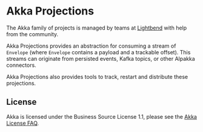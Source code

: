 # Akka Projections

The Akka family of projects is managed by teams at [Lightbend](https://lightbend.com/) with help from the community.

Akka Projections provides an abstraction for consuming a stream of `Envelope` (where `Envelope` contains a payload and a trackable offset). This streams can originate from persisted events, Kafka topics, or other Alpakka connectors. 

Akka Projections also provides tools to track, restart and distribute these projections.

License
-------

Akka is licensed under the Business Source License 1.1, please see the [Akka License FAQ](https://www.lightbend.com/akka/license-faq).